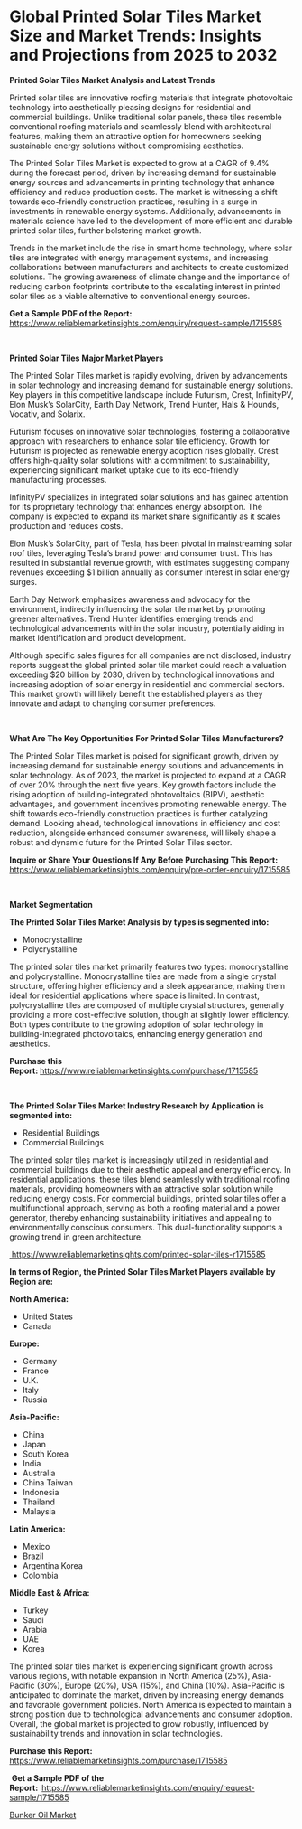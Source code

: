 <p><h1>Global Printed Solar Tiles Market Size and Market Trends: Insights and Projections from 2025 to 2032</h1></p><p><strong>Printed Solar Tiles Market Analysis and Latest Trends</strong></p>
<p><p>Printed solar tiles are innovative roofing materials that integrate photovoltaic technology into aesthetically pleasing designs for residential and commercial buildings. Unlike traditional solar panels, these tiles resemble conventional roofing materials and seamlessly blend with architectural features, making them an attractive option for homeowners seeking sustainable energy solutions without compromising aesthetics.</p><p>The Printed Solar Tiles Market is expected to grow at a CAGR of 9.4% during the forecast period, driven by increasing demand for sustainable energy sources and advancements in printing technology that enhance efficiency and reduce production costs. The market is witnessing a shift towards eco-friendly construction practices, resulting in a surge in investments in renewable energy systems. Additionally, advancements in materials science have led to the development of more efficient and durable printed solar tiles, further bolstering market growth.</p><p>Trends in the market include the rise in smart home technology, where solar tiles are integrated with energy management systems, and increasing collaborations between manufacturers and architects to create customized solutions. The growing awareness of climate change and the importance of reducing carbon footprints contribute to the escalating interest in printed solar tiles as a viable alternative to conventional energy sources.</p></p>
<p><strong>Get a Sample PDF of the Report:&nbsp;</strong> <a href="https://www.reliablemarketinsights.com/enquiry/request-sample/1715585?utm_campaign=2951&utm_medium=2&utm_source=Github&utm_content=ia&utm_term=07042025&utm_id=printed-solar-tiles">https://www.reliablemarketinsights.com/enquiry/request-sample/1715585</a></p>
<p>&nbsp;</p>
<p><strong>Printed Solar Tiles Major Market Players</strong></p>
<p><p>The Printed Solar Tiles market is rapidly evolving, driven by advancements in solar technology and increasing demand for sustainable energy solutions. Key players in this competitive landscape include Futurism, Crest, InfinityPV, Elon Musk’s SolarCity, Earth Day Network, Trend Hunter, Hals & Hounds, Vocativ, and Solarix.</p><p>Futurism focuses on innovative solar technologies, fostering a collaborative approach with researchers to enhance solar tile efficiency. Growth for Futurism is projected as renewable energy adoption rises globally. Crest offers high-quality solar solutions with a commitment to sustainability, experiencing significant market uptake due to its eco-friendly manufacturing processes.</p><p>InfinityPV specializes in integrated solar solutions and has gained attention for its proprietary technology that enhances energy absorption. The company is expected to expand its market share significantly as it scales production and reduces costs.</p><p>Elon Musk’s SolarCity, part of Tesla, has been pivotal in mainstreaming solar roof tiles, leveraging Tesla’s brand power and consumer trust. This has resulted in substantial revenue growth, with estimates suggesting company revenues exceeding $1 billion annually as consumer interest in solar energy surges.</p><p>Earth Day Network emphasizes awareness and advocacy for the environment, indirectly influencing the solar tile market by promoting greener alternatives. Trend Hunter identifies emerging trends and technological advancements within the solar industry, potentially aiding in market identification and product development.</p><p>Although specific sales figures for all companies are not disclosed, industry reports suggest the global printed solar tile market could reach a valuation exceeding $20 billion by 2030, driven by technological innovations and increasing adoption of solar energy in residential and commercial sectors. This market growth will likely benefit the established players as they innovate and adapt to changing consumer preferences.</p></p>
<p>&nbsp;</p>
<p><strong>What Are The Key Opportunities For Printed Solar Tiles Manufacturers?</strong></p>
<p><p>The Printed Solar Tiles market is poised for significant growth, driven by increasing demand for sustainable energy solutions and advancements in solar technology. As of 2023, the market is projected to expand at a CAGR of over 20% through the next five years. Key growth factors include the rising adoption of building-integrated photovoltaics (BIPV), aesthetic advantages, and government incentives promoting renewable energy. The shift towards eco-friendly construction practices is further catalyzing demand. Looking ahead, technological innovations in efficiency and cost reduction, alongside enhanced consumer awareness, will likely shape a robust and dynamic future for the Printed Solar Tiles sector.</p></p>
<p><strong>Inquire or Share Your Questions If Any Before Purchasing This Report:</strong> <a href="https://www.reliablemarketinsights.com/enquiry/pre-order-enquiry/1715585?utm_campaign=2951&utm_medium=2&utm_source=Github&utm_content=ia&utm_term=07042025&utm_id=printed-solar-tiles">https://www.reliablemarketinsights.com/enquiry/pre-order-enquiry/1715585</a></p>
<p>&nbsp;</p>
<p><strong>Market Segmentation</strong></p>
<p><strong>The Printed Solar Tiles Market Analysis by types is segmented into:</strong></p>
<p><ul><li>Monocrystalline</li><li>Polycrystalline</li></ul></p>
<p><p>The printed solar tiles market primarily features two types: monocrystalline and polycrystalline. Monocrystalline tiles are made from a single crystal structure, offering higher efficiency and a sleek appearance, making them ideal for residential applications where space is limited. In contrast, polycrystalline tiles are composed of multiple crystal structures, generally providing a more cost-effective solution, though at slightly lower efficiency. Both types contribute to the growing adoption of solar technology in building-integrated photovoltaics, enhancing energy generation and aesthetics.</p></p>
<p><strong>Purchase this Report:&nbsp;</strong><a href="https://www.reliablemarketinsights.com/purchase/1715585?utm_campaign=2951&utm_medium=2&utm_source=Github&utm_content=ia&utm_term=07042025&utm_id=printed-solar-tiles">https://www.reliablemarketinsights.com/purchase/1715585</a></p>
<p>&nbsp;</p>
<p><strong>The Printed Solar Tiles Market Industry Research by Application is segmented into:</strong></p>
<p><ul><li>Residential Buildings</li><li>Commercial Buildings</li></ul></p>
<p><p>The printed solar tiles market is increasingly utilized in residential and commercial buildings due to their aesthetic appeal and energy efficiency. In residential applications, these tiles blend seamlessly with traditional roofing materials, providing homeowners with an attractive solar solution while reducing energy costs. For commercial buildings, printed solar tiles offer a multifunctional approach, serving as both a roofing material and a power generator, thereby enhancing sustainability initiatives and appealing to environmentally conscious consumers. This dual-functionality supports a growing trend in green architecture.</p></p>
<p><a href="https://www.reliablemarketinsights.com/printed-solar-tiles-r1715585?utm_campaign=2951&utm_medium=2&utm_source=Github&utm_content=ia&utm_term=07042025&utm_id=printed-solar-tiles">&nbsp;https://www.reliablemarketinsights.com/printed-solar-tiles-r1715585</a></p>
<p><strong>In terms of Region, the Printed Solar Tiles Market Players available by Region are:</strong></p>
<p>
    <p> <strong> North America: </strong>
        <ul>
            <li>United States</li>
            <li>Canada</li>
        </ul>
        </p> 
    <p> <strong> Europe: </strong>
        <ul>
            <li>Germany</li>
            <li>France</li>
            <li>U.K.</li>
            <li>Italy</li>
            <li>Russia</li>
        </ul>
        </p> 
    <p> <strong> Asia-Pacific: </strong>
        <ul>
            <li>China</li>
            <li>Japan</li>
            <li>South Korea</li>
            <li>India</li>
            <li>Australia</li>
            <li>China Taiwan</li>
            <li>Indonesia</li>
            <li>Thailand</li>
            <li>Malaysia</li>
        </ul>
        </p> 
    <p> <strong> Latin America: </strong>
        <ul>
            <li>Mexico</li>
            <li>Brazil</li>
            <li>Argentina Korea</li>
            <li>Colombia</li>
        </ul>
        </p> 
    <p> <strong> Middle East & Africa: </strong>
        <ul>
            <li>Turkey</li>
            <li>Saudi</li>
            <li>Arabia</li>
            <li>UAE</li>
            <li>Korea</li>
        </ul>
    </p>
    </p>
<p><p>The printed solar tiles market is experiencing significant growth across various regions, with notable expansion in North America (25%), Asia-Pacific (30%), Europe (20%), USA (15%), and China (10%). Asia-Pacific is anticipated to dominate the market, driven by increasing energy demands and favorable government policies. North America is expected to maintain a strong position due to technological advancements and consumer adoption. Overall, the global market is projected to grow robustly, influenced by sustainability trends and innovation in solar technologies.</p></p>
<p><strong>Purchase this Report: </strong><a href="https://www.reliablemarketinsights.com/purchase/1715585?utm_campaign=2951&utm_medium=2&utm_source=Github&utm_content=ia&utm_term=07042025&utm_id=printed-solar-tiles">https://www.reliablemarketinsights.com/purchase/1715585</a></p>
<p>&nbsp;<strong>Get a Sample PDF of the Report:&nbsp;&nbsp;</strong><a href="https://www.reliablemarketinsights.com/enquiry/request-sample/1715585?utm_campaign=2951&utm_medium=2&utm_source=Github&utm_content=ia&utm_term=07042025&utm_id=printed-solar-tiles">https://www.reliablemarketinsights.com/enquiry/request-sample/1715585</a></p>
<p><strong></strong></p>
<p><p><a href="https://github.com/carendesrochers299/Market-Research-Report-List-1/blob/main/bunker-oil-market.md?utm_campaign=2951&utm_medium=2&utm_source=Github&utm_content=ia&utm_term=07042025&utm_id=printed-solar-tiles">Bunker Oil Market</a></p></p>
